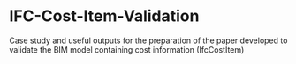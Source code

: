 # IFC-Cost-Item-Validation
Case study and useful outputs for the preparation of the paper developed to validate the BIM model containing cost information (IfcCostItem)
